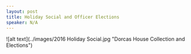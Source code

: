 ```yaml
---
layout: post
title: Holiday Social and Officer Elections
speaker: N/A
---
```


![alt text](../images/2016 Holiday Social.jpg "Dorcas House Collection and Elections")


